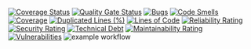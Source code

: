 [![Coverage Status](https://coveralls.io/repos/github/Nemo121007/python_test/badge.svg)](https://coveralls.io/github/Nemo121007/python_test)
[![Quality Gate Status](https://sonarcloud.io/api/project_badges/measure?project=Nemo121007_python_test&metric=alert_status)](https://sonarcloud.io/summary/new_code?id=Nemo121007_python_test)
[![Bugs](https://sonarcloud.io/api/project_badges/measure?project=Nemo121007_python_test&metric=bugs)](https://sonarcloud.io/summary/new_code?id=Nemo121007_python_test)
[![Code Smells](https://sonarcloud.io/api/project_badges/measure?project=Nemo121007_python_test&metric=code_smells)](https://sonarcloud.io/summary/new_code?id=Nemo121007_python_test)
[![Coverage](https://sonarcloud.io/api/project_badges/measure?project=Nemo121007_python_test&metric=coverage)](https://sonarcloud.io/summary/new_code?id=Nemo121007_python_test)
[![Duplicated Lines (%)](https://sonarcloud.io/api/project_badges/measure?project=Nemo121007_python_test&metric=duplicated_lines_density)](https://sonarcloud.io/summary/new_code?id=Nemo121007_python_test)
[![Lines of Code](https://sonarcloud.io/api/project_badges/measure?project=Nemo121007_python_test&metric=ncloc)](https://sonarcloud.io/summary/new_code?id=Nemo121007_python_test)
[![Reliability Rating](https://sonarcloud.io/api/project_badges/measure?project=Nemo121007_python_test&metric=reliability_rating)](https://sonarcloud.io/summary/new_code?id=Nemo121007_python_test)
[![Security Rating](https://sonarcloud.io/api/project_badges/measure?project=Nemo121007_python_test&metric=security_rating)](https://sonarcloud.io/summary/new_code?id=Nemo121007_python_test)
[![Technical Debt](https://sonarcloud.io/api/project_badges/measure?project=Nemo121007_python_test&metric=sqale_index)](https://sonarcloud.io/summary/new_code?id=Nemo121007_python_test)
[![Maintainability Rating](https://sonarcloud.io/api/project_badges/measure?project=Nemo121007_python_test&metric=sqale_rating)](https://sonarcloud.io/summary/new_code?id=Nemo121007_python_test)
[![Vulnerabilities](https://sonarcloud.io/api/project_badges/measure?project=Nemo121007_python_test&metric=vulnerabilities)](https://sonarcloud.io/summary/new_code?id=Nemo121007_python_test)
![example workflow](https://github.com/Nemo121007/python_test/actions/workflows/test.yml/badge.svg)

